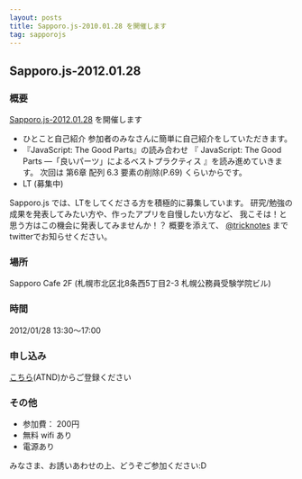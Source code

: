 ```yaml
---
layout: posts
title: Sapporo.js-2010.01.28 を開催します
tag: sapporojs
---
```

## Sapporo.js-2012.01.28

### 概要

[Sapporo.js-2012.01.28](http://atnd.org/events/24078) を開催します

+ ひとこと自己紹介
参加者のみなさんに簡単に自己紹介をしていただきます。
+ 『JavaScript: The Good Parts』の読み合わせ
『 JavaScript: The Good Parts ―「良いパーツ」によるベストプラクティス 』を読み進めていきます。
次回は 第6章 配列 6.3 要素の削除(P.69) くらいからです。
+ LT
(募集中)

Sapporo.js では、LTをしてくださる方を積極的に募集しています。
研究/勉強の成果を発表してみたい方や、作ったアプリを自慢したい方など、
我こそは！と思う方はこの機会に発表してみませんか！？
概要を添えて、 [@tricknotes](http://twitter.com/tricknotes) までtwitterでお知らせください。

### 場所

Sapporo Cafe 2F (札幌市北区北8条西5丁目2-3 札幌公務員受験学院ビル)

### 時間

2012/01/28 13:30〜17:00

### 申し込み

[こちら](http://atnd.org/events/24078)(ATND)からご登録ください

### その他

* 参加費： 200円
* 無料 wifi あり
* 電源あり

みなさま、お誘いあわせの上、どうぞご参加ください:D
